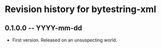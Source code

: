 # Revision history for bytestring-xml

## 0.1.0.0  -- YYYY-mm-dd

* First version. Released on an unsuspecting world.

